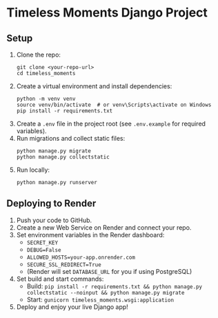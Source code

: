 # Timeless Moments Django Project

## Setup

1. Clone the repo:
   ```
   git clone <your-repo-url>
   cd timeless_moments
   ```
2. Create a virtual environment and install dependencies:
   ```
   python -m venv venv
   source venv/bin/activate  # or venv\Scripts\activate on Windows
   pip install -r requirements.txt
   ```
3. Create a `.env` file in the project root (see `.env.example` for required variables).
4. Run migrations and collect static files:
   ```
   python manage.py migrate
   python manage.py collectstatic
   ```
5. Run locally:
   ```
   python manage.py runserver
   ```

## Deploying to Render

1. Push your code to GitHub.
2. Create a new Web Service on Render and connect your repo.
3. Set environment variables in the Render dashboard:
   - `SECRET_KEY`
   - `DEBUG=False`
   - `ALLOWED_HOSTS=your-app.onrender.com`
   - `SECURE_SSL_REDIRECT=True`
   - (Render will set `DATABASE_URL` for you if using PostgreSQL)
4. Set build and start commands:
   - Build: `pip install -r requirements.txt && python manage.py collectstatic --noinput && python manage.py migrate`
   - Start: `gunicorn timeless_moments.wsgi:application`
5. Deploy and enjoy your live Django app! 